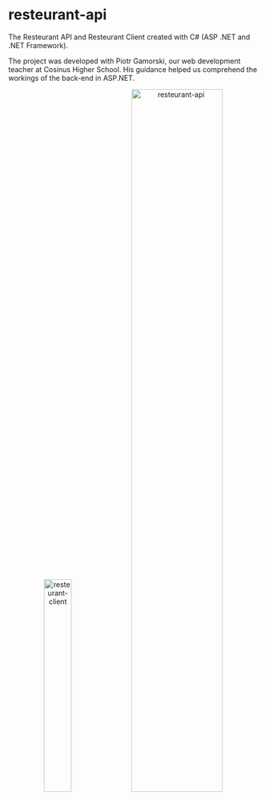 # resteurant-api
<p>
  The Resteurant API and Resteurant Client created with C# (ASP .NET and .NET Framework).
</p>
<p dir="auto">
  The project was developed with Piotr Gamorski, our web development teacher at Cosinus Higher School. His guidance helped us comprehend the workings of the back-end in ASP.NET.
</p>

<p align="center" dir="auto">
  <img src="https://github.com/ToRnXId/resteurant-api/assets/99548313/89cab27e-1a9f-4684-9975-64c84c7e2c07" alt="resteurant-client" width="33%">
  <img src="https://github.com/ToRnXId/resteurant-api/assets/99548313/3ca07d27-6e96-4de5-aeef-4320394ce501" alt="resteurant-api" width="60%">
</p>
